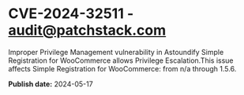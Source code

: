 # CVE-2024-32511 - audit@patchstack.com

Improper Privilege Management vulnerability in Astoundify Simple Registration for WooCommerce allows Privilege Escalation.This issue affects Simple Registration for WooCommerce: from n/a through 1.5.6.

**Publish date:** 2024-05-17
